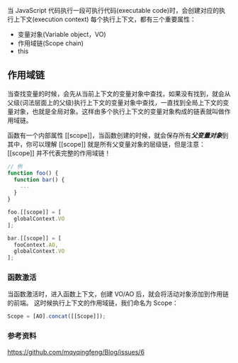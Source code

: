 当 JavaScript 代码执行一段可执行代码(executable code)时，会创建对应的执行上下文(execution context)
每个执行上下文，都有三个重要属性：
- 变量对象(Variable object，VO)
- 作用域链(Scope chain)
- this

## 作用域链
当查找变量的时候，会先从当前上下文的变量对象中查找，如果没有找到，就会从父级(词法层面上的父级)执行上下文的变量对象中查找，一直找到全局上下文的变量对象，也就是全局对象。这样由多个执行上下文的变量对象构成的链表就叫做作用域链。

函数有一个内部属性 [[scope]]，当函数创建的时候，就会保存所有***父变量对象***到其中，你可以理解 [[scope]] 就是所有父变量对象的层级链，但是注意：[[scope]] 并不代表完整的作用域链！

```js
// 例
function foo() {
  function bar() {
    ...
  }
}

foo.[[scope]] = [
  globalContext.VO
];

bar.[[scope]] = [
  fooContext.AO,
  globalContext.VO
];
```

### 函数激活
当函数激活时，进入函数上下文，创建 VO/AO 后，就会将活动对象添加到作用链的前端。
这时候执行上下文的作用域链，我们命名为 Scope：
```js
Scope = [AO].concat([[Scope]]);

```

### 参考资料
https://github.com/mqyqingfeng/Blog/issues/6